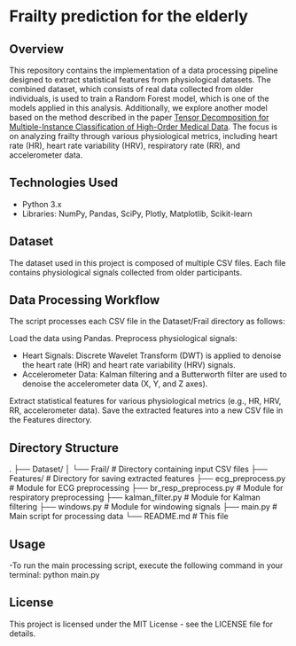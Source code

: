 # Frailty prediction for the elderly

## Overview
This repository contains the implementation of a data processing pipeline designed to extract statistical features from physiological datasets. The combined dataset, which consists of real data collected from older individuals, is used to train a Random Forest model, which is one of the models applied in this analysis. Additionally, we explore another model based on the method described in the paper [Tensor Decomposition for Multiple-Instance Classification of High-Order Medical Data](https://onlinelibrary.wiley.com/doi/full/10.1155/2018/8651930). The focus is on analyzing frailty through various physiological metrics, including heart rate (HR), heart rate variability (HRV), respiratory rate (RR), and accelerometer data.



## Technologies Used
- Python 3.x
- Libraries: NumPy, Pandas, SciPy, Plotly, Matplotlib, Scikit-learn

## Dataset
The dataset used in this project is composed of multiple CSV files. Each file contains physiological signals collected from older participants.

## Data Processing Workflow
The script processes each CSV file in the Dataset/Frail directory as follows:

Load the data using Pandas.
Preprocess physiological signals:
- Heart Signals: Discrete Wavelet Transform (DWT) is applied to denoise the heart rate (HR) and heart rate variability (HRV) signals.
- Accelerometer Data: Kalman filtering and a Butterworth filter are used to denoise the accelerometer data (X, Y, and Z axes).

Extract statistical features for various physiological metrics (e.g., HR, HRV, RR, accelerometer data).
Save the extracted features into a new CSV file in the Features directory.

## Directory Structure
. ├── Dataset/ │ └── Frail/ # Directory containing input CSV files ├── Features/ # Directory for saving extracted features ├── ecg_preprocess.py # Module for ECG preprocessing ├── br_resp_preprocess.py # Module for respiratory preprocessing ├── kalman_filter.py # Module for Kalman filtering ├── windows.py # Module for windowing signals ├── main.py # Main script for processing data └── README.md # This file

## Usage
-To run the main processing script, execute the following command in your terminal:
    python main.py

## License
This project is licensed under the MIT License - see the LICENSE file for details.
